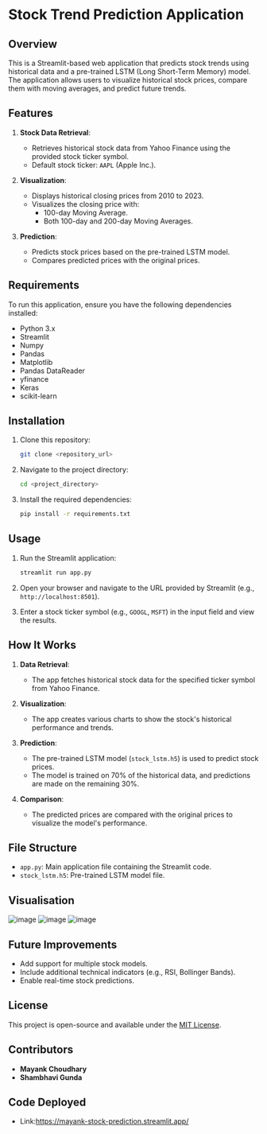 
# Stock Trend Prediction Application

## Overview
This is a Streamlit-based web application that predicts stock trends using historical data and a pre-trained LSTM (Long Short-Term Memory) model. The application allows users to visualize historical stock prices, compare them with moving averages, and predict future trends.

## Features
1. **Stock Data Retrieval**:
   - Retrieves historical stock data from Yahoo Finance using the provided stock ticker symbol.
   - Default stock ticker: `AAPL` (Apple Inc.).

2. **Visualization**:
   - Displays historical closing prices from 2010 to 2023.
   - Visualizes the closing price with:
     - 100-day Moving Average.
     - Both 100-day and 200-day Moving Averages.

3. **Prediction**:
   - Predicts stock prices based on the pre-trained LSTM model.
   - Compares predicted prices with the original prices.

## Requirements
To run this application, ensure you have the following dependencies installed:

- Python 3.x
- Streamlit
- Numpy
- Pandas
- Matplotlib
- Pandas DataReader
- yfinance
- Keras
- scikit-learn

## Installation
1. Clone this repository:
   ```bash
   git clone <repository_url>
   ```
2. Navigate to the project directory:
   ```bash
   cd <project_directory>
   ```
3. Install the required dependencies:
   ```bash
   pip install -r requirements.txt
   ```

## Usage
1. Run the Streamlit application:
   ```bash
   streamlit run app.py
   ```
2. Open your browser and navigate to the URL provided by Streamlit (e.g., `http://localhost:8501`).

3. Enter a stock ticker symbol (e.g., `GOOGL`, `MSFT`) in the input field and view the results.

## How It Works
1. **Data Retrieval**:
   - The app fetches historical stock data for the specified ticker symbol from Yahoo Finance.

2. **Visualization**:
   - The app creates various charts to show the stock's historical performance and trends.

3. **Prediction**:
   - The pre-trained LSTM model (`stock_lstm.h5`) is used to predict stock prices.
   - The model is trained on 70% of the historical data, and predictions are made on the remaining 30%.

4. **Comparison**:
   - The predicted prices are compared with the original prices to visualize the model's performance.

## File Structure
- `app.py`: Main application file containing the Streamlit code.
- `stock_lstm.h5`: Pre-trained LSTM model file.

## Visualisation
![image](https://github.com/user-attachments/assets/f53cf5c7-0d3e-4e88-9762-6965c40897bb)
![image](https://github.com/user-attachments/assets/47445c8d-f02c-4ced-9b03-3632647c4971)
![image](https://github.com/user-attachments/assets/f99b2c28-7ac8-4ee8-8c87-fd6242e7f541)



## Future Improvements
- Add support for multiple stock models.
- Include additional technical indicators (e.g., RSI, Bollinger Bands).
- Enable real-time stock predictions.

## License
This project is open-source and available under the [MIT License](LICENSE).

## Contributors
- **Mayank Choudhary**
- **Shambhavi Gunda**

## Code Deployed
- Link:https://mayank-stock-prediction.streamlit.app/

